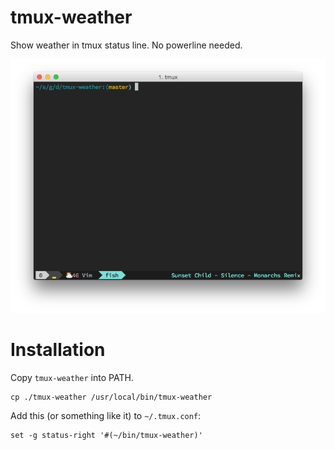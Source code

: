 tmux-weather
============

Show weather in tmux status line. No powerline needed.

![tmux-weather](./img/screenshot.png)

Installation
============
Copy `tmux-weather` into PATH.

```
cp ./tmux-weather /usr/local/bin/tmux-weather
```

Add this (or something like it) to `~/.tmux.conf`:

```
set -g status-right '#(~/bin/tmux-weather)'
```
